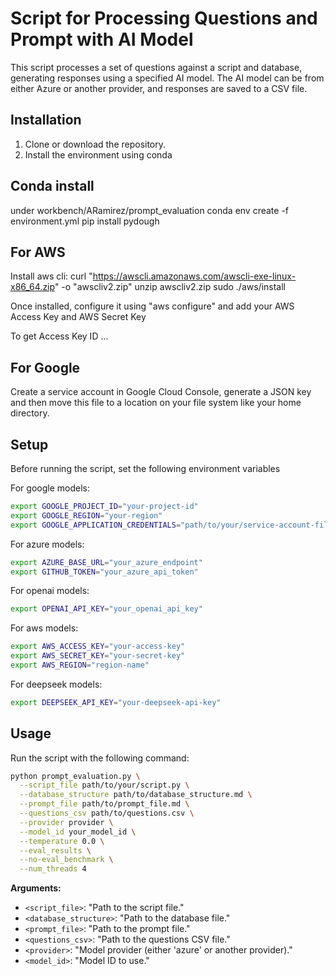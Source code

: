 # Script for Processing Questions and Prompt with AI Model

This script processes a set of questions against a script and database, generating responses using a specified AI model. The AI model can be from either Azure or another provider, and responses are saved to a CSV file.


## Installation

1. Clone or download the repository.
2. Install the environment using conda

## Conda install

under workbench/ARamirez/prompt_evaluation
conda env create -f environment.yml
pip install pydough 

## For AWS

Install aws cli:
curl "https://awscli.amazonaws.com/awscli-exe-linux-x86_64.zip" -o "awscliv2.zip"
unzip awscliv2.zip
sudo ./aws/install

Once installed, configure it using "aws configure" and add your AWS Access Key and AWS Secret Key

To get Access Key ID ... 

## For Google
Create a service account in Google Cloud Console, generate a JSON key and then move this file to a location on your file system like your home directory. 

## Setup
Before running the script, set the following environment variables

For google models:
```bash
export GOOGLE_PROJECT_ID="your-project-id"
export GOOGLE_REGION="your-region"
export GOOGLE_APPLICATION_CREDENTIALS="path/to/your/service-account-file.json"
```

For azure models:
```bash
export AZURE_BASE_URL="your_azure_endpoint"
export GITHUB_TOKEN="your_azure_api_token"
```

For openai models: 
```bash
export OPENAI_API_KEY="your_openai_api_key" 
```

For aws models:
```bash
export AWS_ACCESS_KEY="your-access-key"
export AWS_SECRET_KEY="your-secret-key"
export AWS_REGION="region-name"
```

For deepseek models:
```bash
export DEEPSEEK_API_KEY="your-deepseek-api-key"
```

## Usage
Run the script with the following command:

```bash
python prompt_evaluation.py \
  --script_file path/to/your/script.py \
  --database_structure path/to/database_structure.md \
  --prompt_file path/to/prompt_file.md \
  --questions_csv path/to/questions.csv \
  --provider provider \
  --model_id your_model_id \
  --temperature 0.0 \
  --eval_results \
  --no-eval_benchmark \
  --num_threads 4
```
**Arguments:**

- `<script_file>`: "Path to the script file."
- `<database_structure>`: "Path to the database file."
- `<prompt_file>`: "Path to the prompt file."
- `<questions_csv>`: "Path to the questions CSV file."
- `<provider>`: "Model provider (either 'azure' or another provider)."
- `<model_id>`: "Model ID to use."
